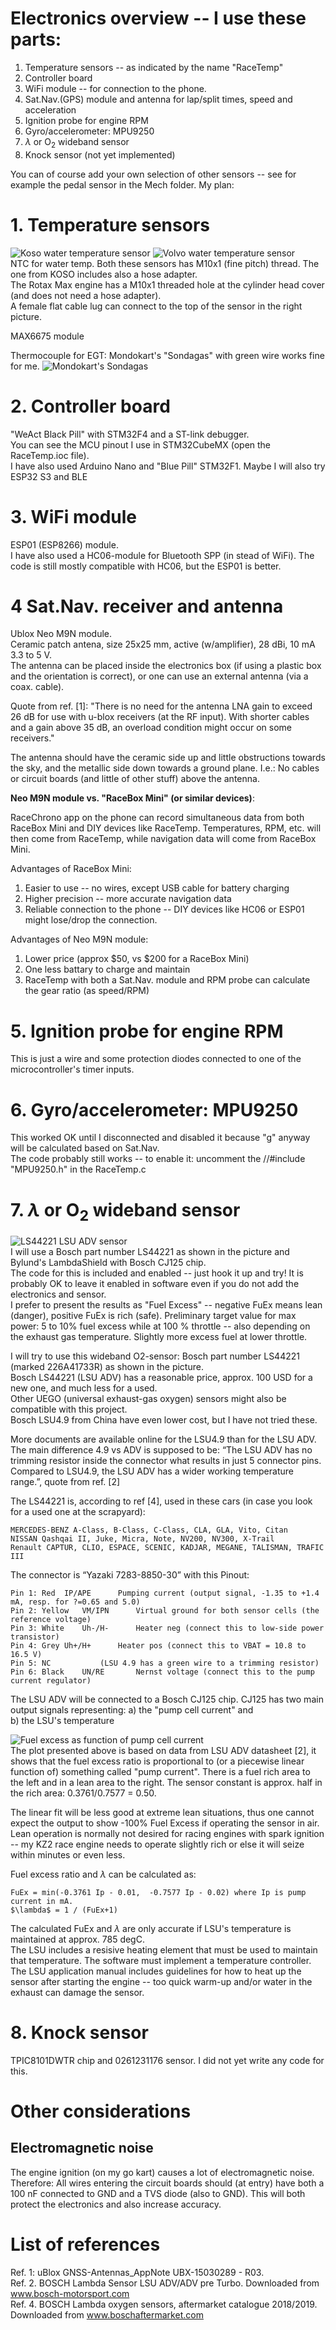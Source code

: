 # Electronics overview -- I use these parts:
1. Temperature sensors -- as indicated by the name "RaceTemp"
2. Controller board
3. WiFi module -- for connection to the phone.     
4. Sat.Nav.(GPS) module and antenna for lap/split times, speed and acceleration
5. Ignition probe for engine RPM
6. Gyro/accelerometer: MPU9250
7. $\lambda$ or O<sub>2</sub> wideband sensor
8. Knock sensor  (not yet implemented)  

You can of course add your own selection of other sensors -- see for example the pedal sensor in the Mech folder.  My plan:  


# 1. Temperature sensors  
![Koso water temperature sensor](Koso_NTC.png)
![Volvo water temperature sensor](Volvo_NTC.png)  
NTC for water temp. Both these sensors has M10x1 (fine pitch) thread.   The one from KOSO includes also a hose adapter.  
The Rotax Max engine has a M10x1 threaded hole at the cylinder head cover (and does not need a hose adapter).  
A female flat cable lug can connect to the top of the sensor in the right picture.   
 
MAX6675 module 

Thermocouple for EGT: Mondokart's "Sondagas" with green wire works fine for me.
![Mondokart's Sondagas](sondagas.png)  


# 2. Controller board  
"WeAct Black Pill" with STM32F4 and a ST-link debugger.  
You can see the MCU pinout I use in STM32CubeMX (open the RaceTemp.ioc file).  
I have also used Arduino Nano and "Blue Pill" STM32F1.  Maybe I will also try ESP32 S3 and BLE  

# 3. WiFi module  
ESP01 (ESP8266) module.  
I have also used a HC06-module for Bluetooth SPP (in stead of WiFi). 
The code is still mostly compatible with HC06, but the ESP01 is better. 

# 4 Sat.Nav. receiver and antenna  
Ublox Neo M9N module.  
Ceramic patch antena, size 25x25 mm, active (w/amplifier), 28 dBi,  10 mA 3.3 to 5 V.  
The antenna can be placed inside the electronics box (if using a plastic box and the orientation is correct), or one can use an external antenna (via a coax. cable). 

Quote from ref. [1]: "There is no need for the antenna LNA gain to exceed 26 dB for use with u-blox receivers (at the RF input). With shorter
cables and a gain above 35 dB, an overload condition might occur on some receivers."

The antenna should have the ceramic side up and little obstructions towards the sky, and the metallic side down towards a ground plane.
I.e.: No cables or circuit boards (and little of other stuff) above the antenna.

**Neo M9N module vs. "RaceBox Mini" (or similar devices)**:

RaceChrono app on the phone can record simultaneous data from both RaceBox Mini and DIY devices like RaceTemp.
Temperatures, RPM, etc. will then come from RaceTemp, while navigation data will come from RaceBox Mini.

Advantages of RaceBox Mini:
1. Easier to use -- no wires, except USB cable for battery charging
2. Higher precision -- more accurate navigation data
3. Reliable connection to the phone -- DIY devices like HC06 or ESP01 might lose/drop the connection.

Advantages of Neo M9N module:
1. Lower price (approx $50, vs $200 for a RaceBox Mini)
2. One less battary to charge and maintain
3. RaceTemp with both a Sat.Nav. module and RPM probe can calculate the gear ratio (as speed/RPM)

# 5. Ignition probe for engine RPM  
This is just a wire and some protection diodes connected to one of the microcontroller's timer inputs.    

# 6. Gyro/accelerometer: MPU9250  
This worked OK until I disconnected and disabled it because "g" anyway will be calculated based on Sat.Nav.  
The code probably still works -- to enable it: uncomment the //#include "MPU9250.h" in the RaceTemp.c  

# 7. $\lambda$ or O<sub>2</sub> wideband sensor  
![LS44221 LSU ADV sensor](LS44221.jpg)  
I will use a Bosch part number LS44221 as shown in the picture and Bylund's LambdaShield with Bosch CJ125 chip.  
The code for this is included and enabled -- just hook it up and try! 
It is probably OK to leave it enabled in software even if you do not add the electronics and sensor.  
I prefer to present the results as "Fuel Excess" -- negative FuEx means lean (danger), positive FuEx is rich (safe). 
Preliminary target value for max power: 5 to 10% fuel excess while at 100 % throttle -- also depending on the exhaust gas temperature. 
Slightly more excess fuel at lower throttle.  

I will try to use this wideband O2-sensor: Bosch part number LS44221 (marked 226A41733R) as shown in the picture.  
Bosch LS44221 (LSU ADV) has a reasonable price, approx. 100 USD for a new one, and much less for a used.  
Other UEGO (universal exhaust-gas oxygen) sensors might also be compatible with this project.  
Bosch LSU4.9 from China have even lower cost, but I have not tried these.  

More documents are available online for the LSU4.9 than for the LSU ADV.  The main difference 4.9 vs ADV is supposed to be:
“The LSU ADV has no trimming resistor inside the connector what results in just 5 connector pins.  
Compared to LSU4.9, the LSU ADV has a wider working temperature range.”, quote from ref. [2]

The LS44221 is, according to ref [4], used in these cars (in case you look for a used one at the scrapyard):  

	MERCEDES-BENZ A-Class, B-Class, C-Class, CLA, GLA, Vito, Citan  
	NISSAN Qashqai II, Juke, Micra, Note, NV200, NV300, X-Trail  
	Renault CAPTUR, CLIO, ESPACE, SCENIC, KADJAR, MEGANE, TALISMAN, TRAFIC III  
 
The connector is “Yazaki 7283-8850-30” with this Pinout:  

	Pin 1: Red 	IP/APE		Pumping current (output signal, -1.35 to +1.4 mA, resp. for ?=0.65 and 5.0)  
	Pin 2: Yellow	VM/IPN		Virtual ground for both sensor cells (the reference voltage)  
	Pin 3: White	Uh-/H-		Heater neg (connect this to low-side power transistor)  
	Pin 4: Grey	Uh+/H+		Heater pos (connect this to VBAT = 10.8 to 16.5 V)  
	Pin 5: NC			(LSU 4.9 has a green wire to a trimming resistor)  
	Pin 6: Black	UN/RE 		Nernst voltage (connect this to the pump current regulator)  

The LSU ADV will be connected to a Bosch CJ125 chip.
CJ125 has two main output signals representing:
a) the "pump cell current" and  
b) the LSU's temperature  

![Fuel excess as function of pump cell current](F_vs_Ip.png)  
The plot presented above is based on data from LSU ADV datasheet [2], it shows that 
the fuel excess ratio is proportional to (or a piecewise linear function of) something called "pump current". 
There is a fuel rich area to the left and in a lean area to the right. 
The sensor constant is approx. half in the rich area:  0.3761/0.7577  = 0.50.

The linear fit will be less good at extreme lean situations, thus one cannot expect the 
output to show -100% Fuel Excess if operating the sensor in air. 
Lean operation is normally not desired for racing engines with spark ignition -- my KZ2 race 
engine needs to operate slightly rich or else it will seize within minutes or even less.  

Fuel excess ratio and $\lambda$ can be calculated as: 	

	FuEx = min(-0.3761 Ip - 0.01,  -0.7577 Ip - 0.02) where Ip is pump current in mA.  
	$\lambda$ = 1 / (FuEx+1)  

The calculated FuEx and $\lambda$ are only accurate if LSU's temperature is maintained at approx. 785 degC.  
The LSU includes a resisive heating element that must be used to maintain that temperature. 
The software must implement a temperature controller. The LSU application manual includes guidelines 
for how to heat up the sensor after starting the engine -- too quick warm-up 
and/or water in the exhaust can damage the sensor.  


# 8. Knock sensor  
TPIC8101DWTR chip and 0261231176 sensor.  I did not yet write any code for this. 

# Other considerations  
## Electromagnetic noise
The engine ignition (on my go kart) causes a lot of electromagnetic noise. 
Therefore: All wires entering the circuit boards should (at entry) have both a 100 nF connected to GND and a TVS diode (also to GND). 
This will both protect the electronics and also increase accuracy.  


# List of references  
Ref. 1:	uBlox GNSS-Antennas_AppNote UBX-15030289 - R03.  
Ref. 2.	BOSCH Lambda Sensor LSU ADV/ADV pre Turbo. Downloaded from www.bosch-motorsport.com  
Ref. 4.	BOSCH Lambda oxygen sensors, aftermarket catalogue 2018/2019.  Downloaded from www.boschaftermarket.com






